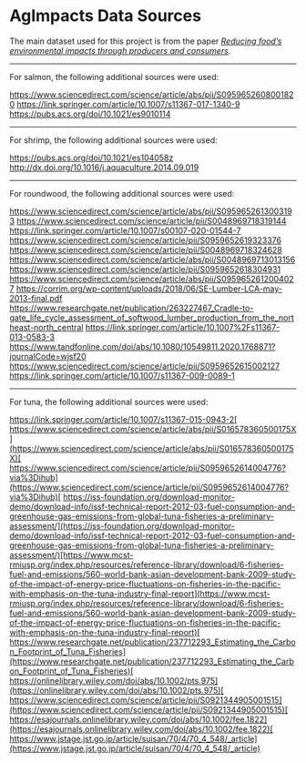 # AgImpacts Data Sources
The main dataset used for this project is from the paper [_Reducing food’s environmental impacts through producers and consumers_](https://science.sciencemag.org/content/360/6392/987/tab-figures-data). 

---
For salmon, the following additional sources were used:

https://www.sciencedirect.com/science/article/abs/pii/S0959652608001820
https://link.springer.com/article/10.1007/s11367-017-1340-9
https://pubs.acs.org/doi/10.1021/es9010114

---

For shrimp, the following additional sources were used: 

https://pubs.acs.org/doi/10.1021/es104058z 
http://dx.doi.org/10.1016/j.aquaculture.2014.09.019

----

For roundwood, the following additional sources were used: 

https://www.sciencedirect.com/science/article/abs/pii/S0959652613003193 
https://www.sciencedirect.com/science/article/pii/S0048969718319144 
https://link.springer.com/article/10.1007/s00107-020-01544-7 
https://www.sciencedirect.com/science/article/pii/S0959652619323376 
https://www.sciencedirect.com/science/article/pii/S0048969718324628 
https://www.sciencedirect.com/science/article/abs/pii/S0048969713013156 
https://www.sciencedirect.com/science/article/pii/S0959652618304931 
https://www.sciencedirect.com/science/article/abs/pii/S0959652612004027 
https://corrim.org/wp-content/uploads/2018/06/SE-Lumber-LCA-may-2013-final.pdf 
https://www.researchgate.net/publication/263227467_Cradle-to-gate_life_cycle_assessment_of_softwood_lumber_production_from_the_northeast-north_central 
https://link.springer.com/article/10.1007%2Fs11367-013-0583-3 
https://www.tandfonline.com/doi/abs/10.1080/10549811.2020.1768871?journalCode=wjsf20 
https://www.sciencedirect.com/science/article/pii/S0959652615002127 
https://link.springer.com/article/10.1007/s11367-009-0089-1

---

For tuna, the following additional sources were used:

https://link.springer.com/article/10.1007/s11367-015-0943-2[ https://www.sciencedirect.com/science/article/abs/pii/S016578360500175X](https://www.sciencedirect.com/science/article/abs/pii/S016578360500175X)[ https://www.sciencedirect.com/science/article/pii/S0959652614004776?via%3Dihub](https://www.sciencedirect.com/science/article/pii/S0959652614004776?via%3Dihub)[ https://iss-foundation.org/download-monitor-demo/download-info/issf-technical-report-2012-03-fuel-consumption-and-greenhouse-gas-emissions-from-global-tuna-fisheries-a-preliminary-assessment/](https://iss-foundation.org/download-monitor-demo/download-info/issf-technical-report-2012-03-fuel-consumption-and-greenhouse-gas-emissions-from-global-tuna-fisheries-a-preliminary-assessment/)[https://www.mcst-rmiusp.org/index.php/resources/reference-library/download/6-fisheries-fuel-and-emissions/560-world-bank-asian-development-bank-2009-study-of-the-impact-of-energy-price-fluctuations-on-fisheries-in-the-pacific-with-emphasis-on-the-tuna-industry-final-report](https://www.mcst-rmiusp.org/index.php/resources/reference-library/download/6-fisheries-fuel-and-emissions/560-world-bank-asian-development-bank-2009-study-of-the-impact-of-energy-price-fluctuations-on-fisheries-in-the-pacific-with-emphasis-on-the-tuna-industry-final-report)[ https://www.researchgate.net/publication/237712293_Estimating_the_Carbon_Footprint_of_Tuna_Fisheries](https://www.researchgate.net/publication/237712293_Estimating_the_Carbon_Footprint_of_Tuna_Fisheries)[ https://onlinelibrary.wiley.com/doi/abs/10.1002/pts.975](https://onlinelibrary.wiley.com/doi/abs/10.1002/pts.975)[ https://www.sciencedirect.com/science/article/pii/S0921344905001515](https://www.sciencedirect.com/science/article/pii/S0921344905001515)[ https://esajournals.onlinelibrary.wiley.com/doi/abs/10.1002/fee.1822](https://esajournals.onlinelibrary.wiley.com/doi/abs/10.1002/fee.1822)[ https://www.jstage.jst.go.jp/article/suisan/70/4/70_4_548/_article](https://www.jstage.jst.go.jp/article/suisan/70/4/70_4_548/_article)